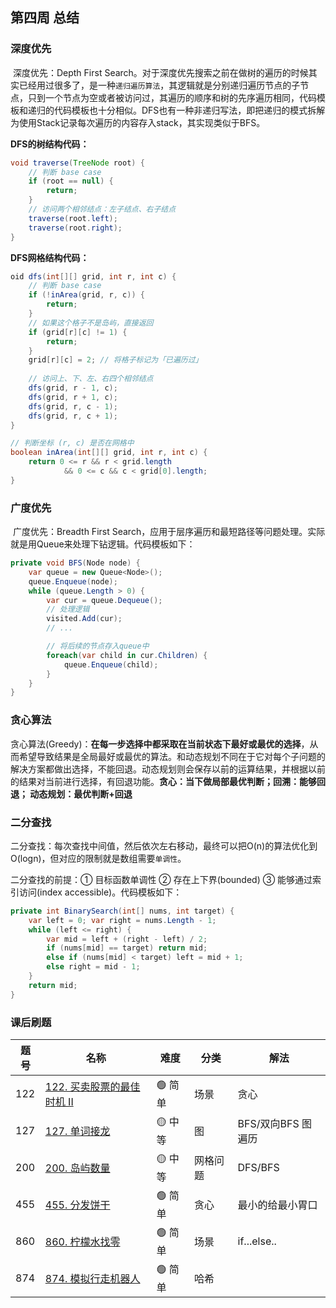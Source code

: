 ## 第四周 总结

### 深度优先

​	深度优先：Depth First Search。对于深度优先搜索之前在做树的遍历的时候其实已经用过很多了，是一种`递归遍历算法`，其逻辑就是分别递归遍历节点的子节点，只到一个节点为空或者被访问过，其遍历的顺序和树的先序遍历相同，代码模板和递归的代码模板也十分相似。DFS也有一种非递归写法，即把递归的模式拆解为使用Stack记录每次遍历的内容存入stack，其实现类似于BFS。

**DFS的树结构代码：**

```java
void traverse(TreeNode root) {
    // 判断 base case
    if (root == null) {
        return;
    }
    // 访问两个相邻结点：左子结点、右子结点
    traverse(root.left);
    traverse(root.right);
}
```

**DFS网格结构代码：**

```java
oid dfs(int[][] grid, int r, int c) {
    // 判断 base case
    if (!inArea(grid, r, c)) {
        return;
    }
    // 如果这个格子不是岛屿，直接返回
    if (grid[r][c] != 1) {
        return;
    }
    grid[r][c] = 2; // 将格子标记为「已遍历过」
    
    // 访问上、下、左、右四个相邻结点
    dfs(grid, r - 1, c);
    dfs(grid, r + 1, c);
    dfs(grid, r, c - 1);
    dfs(grid, r, c + 1);
}

// 判断坐标 (r, c) 是否在网格中
boolean inArea(int[][] grid, int r, int c) {
    return 0 <= r && r < grid.length 
        	&& 0 <= c && c < grid[0].length;
}
```



### 广度优先

​	广度优先：Breadth First Search，应用于层序遍历和最短路径等问题处理。实际就是用Queue来处理下钻逻辑。代码模板如下：

```c#
private void BFS(Node node) {
    var queue = new Queue<Node>();
    queue.Enqueue(node);
    while (queue.Length > 0) {
        var cur = queue.Dequeue();
        // 处理逻辑
        visited.Add(cur);
        // ...

        // 将后续的节点存入queue中
        foreach(var child in cur.Children) {
            queue.Enqueue(child);
        } 
    }
}
```



### 贪心算法

​	贪心算法(Greedy)：**在每一步选择中都采取在当前状态下最好或最优的选择**，从而希望导致结果是全局最好或最优的算法。和动态规划不同在于它对每个子问题的解决方案都做出选择，不能回退。动态规划则会保存以前的运算结果，并根据以前的结果对当前进行选择，有回退功能。**贪心：当下做局部最优判断；回溯：能够回退； 动态规划：最优判断+回退**



### 二分查找

二分查找：每次查找中间值，然后依次左右移动，最终可以把O(n)的算法优化到O(logn)，但对应的限制就是数组需要`单调性`。

二分查找的前提：① 目标函数单调性 ② 存在上下界(bounded) ③ 能够通过索引访问(index accessible)。代码模板如下：

```c#
private int BinarySearch(int[] nums, int target) {
    var left = 0; var right = nums.Length - 1;
    while (left <= right) {
        var mid = left + (right - left) / 2;
        if (nums[mid] == target) return mid;
        else if (nums[mid] < target) left = mid + 1;
        else right = mid - 1;
    }
    return mid;
}
```

### 课后刷题

| 题号 | 名称                                                         | 难度   | 分类     | 解法               |
| ---- | ------------------------------------------------------------ | ------ | -------- | ------------------ |
| 122  | [122. 买卖股票的最佳时机 II](https://leetcode-cn.com/problems/best-time-to-buy-and-sell-stock-ii/) | 🟢 简单 | 场景     | 贪心               |
| 127  | [127. 单词接龙](https://leetcode-cn.com/problems/word-ladder/) | 🟡 中等 | 图       | BFS/双向BFS 图遍历 |
| 200  | [200. 岛屿数量](https://leetcode-cn.com/problems/number-of-islands/) | 🟡 中等 | 网格问题 | DFS/BFS            |
| 455  | [455. 分发饼干](https://leetcode-cn.com/problems/assign-cookies/) | 🟢 简单 | 贪心     | 最小的给最小胃口   |
| 860  | [860. 柠檬水找零](https://leetcode-cn.com/problems/lemonade-change/) | 🟢 简单 | 场景     | if...else..        |
| 874  | [874. 模拟行走机器人](https://leetcode-cn.com/problems/walking-robot-simulation/) | 🟢 简单 | 哈希     |                    |

